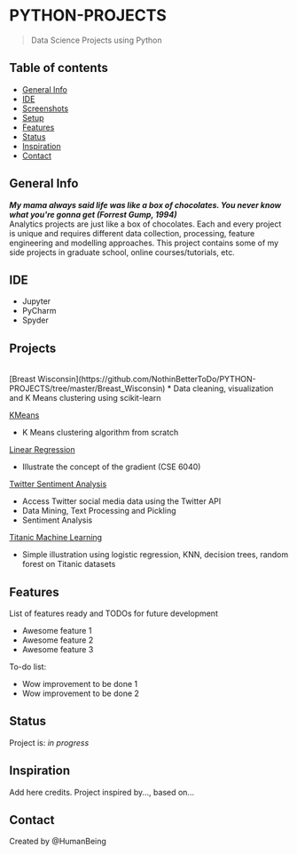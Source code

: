 # PYTHON-PROJECTS
> Data Science Projects using Python

## Table of contents
* [General Info](#general-info)
* [IDE](#ide)
* [Screenshots](#screenshots)
* [Setup](#setup)
* [Features](#features)
* [Status](#status)
* [Inspiration](#inspiration)
* [Contact](#contact)

## General Info
***My mama always said life was like a box of chocolates. You never know what you're gonna get (Forrest Gump, 1994)***<br/>
Analytics projects are just like a box of chocolates. Each and every project is unique and requires different data collection, processing, feature engineering and modelling approaches. This project contains some of my side projects in graduate school, online courses/tutorials, etc.  

 ## IDE
* Jupyter 
* PyCharm
* Spyder

## Projects
<br/>
[Breast Wisconsin](https://github.com/NothinBetterToDo/PYTHON-PROJECTS/tree/master/Breast_Wisconsin)
* Data cleaning, visualization and K Means clustering using scikit-learn <br/>

[KMeans](https://github.com/NothinBetterToDo/PYTHON-PROJECTS/tree/master/KMEANS)
* K Means clustering algorithm from scratch <br/>

[Linear Regression](https://github.com/NothinBetterToDo/PYTHON-PROJECTS/tree/master/LinearRegression)
* Illustrate the concept of the gradient (CSE 6040) <br/>

[Twitter Sentiment Analysis](https://github.com/NothinBetterToDo/PYTHON-PROJECTS/tree/master/Social%20Media%20Mining)
* Access Twitter social media data using the Twitter API 
* Data Mining, Text Processing and Pickling
* Sentiment Analysis <br/>

[Titanic Machine Learning](https://github.com/NothinBetterToDo/PYTHON-PROJECTS/tree/master/Titanic%20Machine%20Learning)
* Simple illustration using logistic regression, KNN, decision trees, random forest on Titanic datasets <br/>


## Features
List of features ready and TODOs for future development
* Awesome feature 1
* Awesome feature 2
* Awesome feature 3

To-do list:
* Wow improvement to be done 1
* Wow improvement to be done 2

## Status
Project is: _in progress_

## Inspiration
Add here credits. Project inspired by..., based on...

## Contact
Created by @HumanBeing
